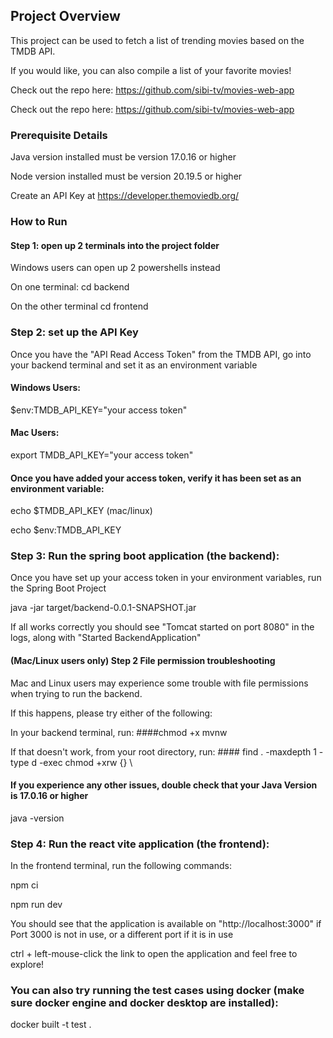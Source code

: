 ## Project Overview

This project can be used to fetch a list of trending movies based on the TMDB API.

If you would like, you can also compile a list of your favorite movies!

Check out the repo here: https://github.com/sibi-tv/movies-web-app

Check out the repo here: https://github.com/sibi-tv/movies-web-app

### Prerequisite Details
Java version installed must be version 17.0.16 or higher

Node version installed must be version 20.19.5 or higher

Create an API Key at https://developer.themoviedb.org/

### How to Run

#### Step 1: open up 2 terminals into the project folder

Windows users can open up 2 powershells instead

On one terminal: cd backend

On the other terminal cd frontend

### Step 2: set up the API Key

Once you have the "API Read Access Token" from the TMDB API, go into your backend terminal and set it as an environment variable

#### Windows Users:

$env:TMDB_API_KEY="your access token"

#### Mac Users:

export TMDB_API_KEY="your access token"

#### Once you have added your access token, verify it has been set as an environment variable:

echo $TMDB_API_KEY (mac/linux)

echo $env:TMDB_API_KEY

### Step 3: Run the spring boot application (the backend):

Once you have set up your access token in your environment variables, run the Spring Boot Project

java -jar target/backend-0.0.1-SNAPSHOT.jar

If all works correctly you should see "Tomcat started on port 8080" in the logs, along with "Started BackendApplication"

#### (Mac/Linux users only) Step 2 File permission troubleshooting

Mac and Linux users may experience some trouble with file permissions when trying to run the backend.

If this happens, please try either of the following:

In your backend terminal, run: ####chmod +x mvnw

If that doesn't work, from your root directory, run: #### find . -maxdepth 1 -type d -exec chmod +xrw {} \

#### If you experience any other issues, double check that your Java Version is 17.0.16 or higher
java -version

### Step 4: Run the react vite application (the frontend):
In the frontend terminal, run the following commands:

npm ci

npm run dev

You should see that the application is available on "http://localhost:3000" if Port 3000 is not in use, or a different port if it is in use

ctrl + left-mouse-click the link to open the application and feel free to explore!

### You can also try running the test cases using docker (make sure docker engine and docker desktop are installed):
docker built -t test .


